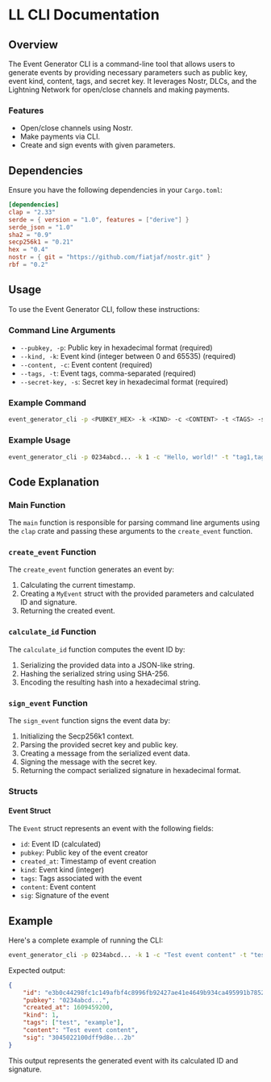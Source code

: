 # LL CLI Documentation

## Overview

The Event Generator CLI is a command-line tool that allows users to generate events by providing necessary parameters such as public key, event kind, content, tags, and secret key. It leverages Nostr, DLCs, and the Lightning Network for open/close channels and making payments.

### Features

- Open/close channels using Nostr.
- Make payments via CLI.
- Create and sign events with given parameters.

## Dependencies

Ensure you have the following dependencies in your `Cargo.toml`:

```toml
[dependencies]
clap = "2.33"
serde = { version = "1.0", features = ["derive"] }
serde_json = "1.0"
sha2 = "0.9"
secp256k1 = "0.21"
hex = "0.4"
nostr = { git = "https://github.com/fiatjaf/nostr.git" }
rbf = "0.2"
```

## Usage

To use the Event Generator CLI, follow these instructions:

### Command Line Arguments

- `--pubkey, -p`: Public key in hexadecimal format (required)
- `--kind, -k`: Event kind (integer between 0 and 65535) (required)
- `--content, -c`: Event content (required)
- `--tags, -t`: Event tags, comma-separated (required)
- `--secret-key, -s`: Secret key in hexadecimal format (required)

### Example Command

```sh
event_generator_cli -p <PUBKEY_HEX> -k <KIND> -c <CONTENT> -t <TAGS> -s <SECRET_KEY_HEX>
```

### Example Usage

```sh
event_generator_cli -p 0234abcd... -k 1 -c "Hello, world!" -t "tag1,tag2" -s abcdef1234...
```

## Code Explanation

### Main Function

The `main` function is responsible for parsing command line arguments using the `clap` crate and passing these arguments to the `create_event` function.

### `create_event` Function

The `create_event` function generates an event by:

1. Calculating the current timestamp.
2. Creating a `MyEvent` struct with the provided parameters and calculated ID and signature.
3. Returning the created event.

### `calculate_id` Function

The `calculate_id` function computes the event ID by:

1. Serializing the provided data into a JSON-like string.
2. Hashing the serialized string using SHA-256.
3. Encoding the resulting hash into a hexadecimal string.

### `sign_event` Function

The `sign_event` function signs the event data by:

1. Initializing the Secp256k1 context.
2. Parsing the provided secret key and public key.
3. Creating a message from the serialized event data.
4. Signing the message with the secret key.
5. Returning the compact serialized signature in hexadecimal format.

### Structs

#### Event Struct

The `Event` struct represents an event with the following fields:

- `id`: Event ID (calculated)
- `pubkey`: Public key of the event creator
- `created_at`: Timestamp of event creation
- `kind`: Event kind (integer)
- `tags`: Tags associated with the event
- `content`: Event content
- `sig`: Signature of the event

## Example

Here's a complete example of running the CLI:

```sh
event_generator_cli -p 0234abcd... -k 1 -c "Test event content" -t "test,example" -s abcdef1234...
```

Expected output:

```json
{
    "id": "e3b0c44298fc1c149afbf4c8996fb92427ae41e4649b934ca495991b7852b855",
    "pubkey": "0234abcd...",
    "created_at": 1609459200,
    "kind": 1,
    "tags": ["test", "example"],
    "content": "Test event content",
    "sig": "3045022100dff9d8e...2b"
}
```

This output represents the generated event with its calculated ID and signature.